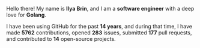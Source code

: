 Hello there! My name is **Ilya Brin**, and I am a **software engineer** with a deep love for **Golang**.

I have been using GitHub for the past **14 years**, and during that time, I have made **5762** contributions, opened **283** issues, submitted **177** pull requests, and contributed to **14** open-source projects.
